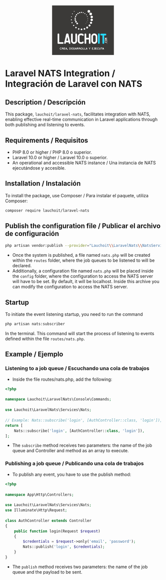 <p align="center"><a href="https://www.youtube.com/@lauchoit" target="_blank"><img src="./images/logo.jpg" width="200" alt="LauchoIT Logo"></a></p>

# Laravel NATS Integration / Integración de Laravel con NATS

## Description / Descripción
This package, `lauchoit/laravel-nats`, facilitates integration with NATS, enabling effective real-time communication in Laravel applications through both publishing and listening to events.

## Requirements / Requisitos
- PHP 8.0 or higher / PHP 8.0 o superior.
- Laravel 10.0 or higher / Laravel 10.0 o superior.
- An operational and accessible NATS instance / Una instancia de NATS ejecutándose y accesible.

## Installation / Instalación
To install the package, use Composer / Para instalar el paquete, utiliza Composer:
```bash
composer require lauchoit/laravel-nats
```
## Publish the configuration file / Publicar el archivo de configuración
```bash
php artisan vendor:publish --provider="Lauchoit\\LaravelNats\\NatsServiceProvider"
```
- Once the system is published, a file named `nats.php` will be created within the `routes` folder, where the job queues to be listened to will be declared. 
- Additionally, a configuration file named `nats.php` will be placed inside the `config` folder, where the configuration to access the NATS server will have to be set.
By default, it will be localhost. Inside this archive you can modify the configuration to access the NATS server.

## Startup
To initiate the event listening startup, you need to run the command 
```bash 
php artisan nats:subscriber
```
In the terminal. This command will start the process of listening to events defined within the file `routes/nats.php`.

## Example / Ejemplo
### Listening to a job queue / Escuchando una cola de trabajos
  - Inside the file routes/nats.php, add the following:
```php
<?php

namespace Lauchoit\LaravelNats\Console\Commands;

use Lauchoit\LaravelNats\Services\Nats;

// Example: Nats::subscribe('login', [AuthController::class, 'login']),
return [ 
    Nats::subscribe('login', [AuthController::class, 'login']),
];

```
- The `subscribe` method receives two parameters: the name of the job queue and Controller and method as an array to execute.

### Publishing a job queue / Publicando una cola de trabajos
- To publish any event, you have to use the publish method:
```php
<?php

namespace App\Http\Controllers;

use Lauchoit\LaravelNats\Services\Nats;
use Illuminate\Http\Request;

class AuthController extends Controller
{
    public function login(Request $request)
    {
        $credentials = $request->only('email', 'password');
        Nats::publish('login', $credentials);
    }
}
```
- The `publish` method receives two parameters: the name of the job queue and the payload to be sent.
